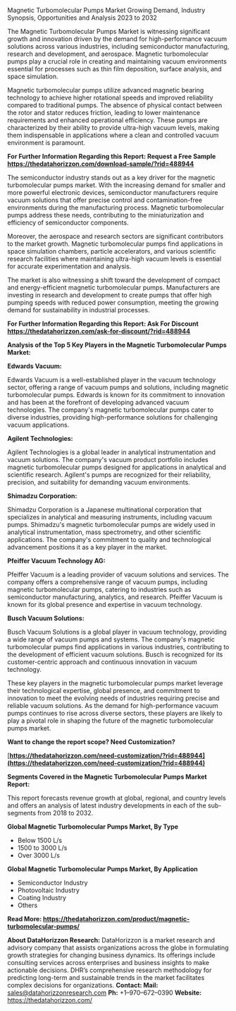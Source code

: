 ﻿Magnetic Turbomolecular Pumps Market Growing Demand, Industry Synopsis, Opportunities and Analysis 2023 to 2032

The Magnetic Turbomolecular Pumps Market is witnessing significant growth and innovation driven by the demand for high-performance vacuum solutions across various industries, including semiconductor manufacturing, research and development, and aerospace. Magnetic turbomolecular pumps play a crucial role in creating and maintaining vacuum environments essential for processes such as thin film deposition, surface analysis, and space simulation.

Magnetic turbomolecular pumps utilize advanced magnetic bearing technology to achieve higher rotational speeds and improved reliability compared to traditional pumps. The absence of physical contact between the rotor and stator reduces friction, leading to lower maintenance requirements and enhanced operational efficiency. These pumps are characterized by their ability to provide ultra-high vacuum levels, making them indispensable in applications where a clean and controlled vacuum environment is paramount.

**For Further Information Regarding this Report: Request a Free Sample <https://thedatahorizzon.com/download-sample/?rid=488944>** 

The semiconductor industry stands out as a key driver for the magnetic turbomolecular pumps market. With the increasing demand for smaller and more powerful electronic devices, semiconductor manufacturers require vacuum solutions that offer precise control and contamination-free environments during the manufacturing process. Magnetic turbomolecular pumps address these needs, contributing to the miniaturization and efficiency of semiconductor components.

Moreover, the aerospace and research sectors are significant contributors to the market growth. Magnetic turbomolecular pumps find applications in space simulation chambers, particle accelerators, and various scientific research facilities where maintaining ultra-high vacuum levels is essential for accurate experimentation and analysis.

The market is also witnessing a shift toward the development of compact and energy-efficient magnetic turbomolecular pumps. Manufacturers are investing in research and development to create pumps that offer high pumping speeds with reduced power consumption, meeting the growing demand for sustainability in industrial processes.

**For Further Information Regarding this Report: Ask For Discount <https://thedatahorizzon.com/ask-for-discount/?rid=488944>** 

**Analysis of the Top 5 Key Players in the Magnetic Turbomolecular Pumps Market:**

**Edwards Vacuum:**

Edwards Vacuum is a well-established player in the vacuum technology sector, offering a range of vacuum pumps and solutions, including magnetic turbomolecular pumps. Edwards is known for its commitment to innovation and has been at the forefront of developing advanced vacuum technologies. The company's magnetic turbomolecular pumps cater to diverse industries, providing high-performance solutions for challenging vacuum applications.

**Agilent Technologies:**

Agilent Technologies is a global leader in analytical instrumentation and vacuum solutions. The company's vacuum product portfolio includes magnetic turbomolecular pumps designed for applications in analytical and scientific research. Agilent's pumps are recognized for their reliability, precision, and suitability for demanding vacuum environments.

**Shimadzu Corporation:**

Shimadzu Corporation is a Japanese multinational corporation that specializes in analytical and measuring instruments, including vacuum pumps. Shimadzu's magnetic turbomolecular pumps are widely used in analytical instrumentation, mass spectrometry, and other scientific applications. The company's commitment to quality and technological advancement positions it as a key player in the market.

**Pfeiffer Vacuum Technology AG:**

Pfeiffer Vacuum is a leading provider of vacuum solutions and services. The company offers a comprehensive range of vacuum pumps, including magnetic turbomolecular pumps, catering to industries such as semiconductor manufacturing, analytics, and research. Pfeiffer Vacuum is known for its global presence and expertise in vacuum technology.

**Busch Vacuum Solutions:**

Busch Vacuum Solutions is a global player in vacuum technology, providing a wide range of vacuum pumps and systems. The company's magnetic turbomolecular pumps find applications in various industries, contributing to the development of efficient vacuum solutions. Busch is recognized for its customer-centric approach and continuous innovation in vacuum technology.

These key players in the magnetic turbomolecular pumps market leverage their technological expertise, global presence, and commitment to innovation to meet the evolving needs of industries requiring precise and reliable vacuum solutions. As the demand for high-performance vacuum pumps continues to rise across diverse sectors, these players are likely to play a pivotal role in shaping the future of the magnetic turbomolecular pumps market.

**Want to change the report scope? Need Customization?**

[**https://thedatahorizzon.com/need-customization/?rid=488944](https://thedatahorizzon.com/need-customization/?rid=488944)** 

**Segments Covered in the Magnetic Turbomolecular Pumps Market Report:**

This report forecasts revenue growth at global, regional, and country levels and offers an analysis of latest industry developments in each of the sub-segments from 2018 to 2032.

**Global Magnetic Turbomolecular Pumps Market, By Type**

- Below 1500 L/s
- 1500 to 3000 L/s
- Over 3000 L/s

**Global Magnetic Turbomolecular Pumps Market, By Application**

- Semiconductor Industry
- Photovoltaic Industry
- Coating Industry
- Others

**Read More: <https://thedatahorizzon.com/product/magnetic-turbomolecular-pumps/>** 

**About DataHorizzon Research:**DataHorizzon is a market research and advisory company that assists organizations across the globe in formulating growth strategies for changing business dynamics. Its offerings include consulting services across enterprises and business insights to make actionable decisions. DHR’s comprehensive research methodology for predicting long-term and sustainable trends in the market facilitates complex decisions for organizations.**Contact:Mail:** sales@datahorizzonresearch.com**Ph:** +1–970–672–0390**Website:** https://thedatahorizzon.com/
